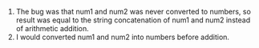 1. The bug was that num1 and num2 was never converted to numbers, so result was equal to the string concatenation of num1 and num2 instead of arithmetic addition.
2. I would converted num1 and num2 into numbers before addition.